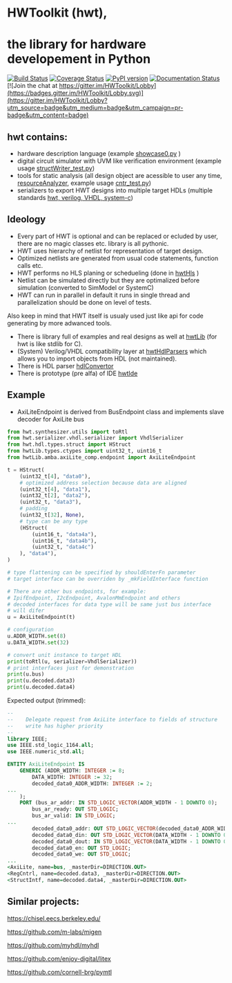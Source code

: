 # HWToolkit (hwt),
# the library for hardware developement in Python
[![Build Status](https://travis-ci.org/Nic30/HWToolkit.svg?branch=master)](https://travis-ci.org/Nic30/HWToolkit)
[![Coverage Status](https://coveralls.io/repos/github/Nic30/HWToolkit/badge.svg?branch=master)](https://coveralls.io/github/Nic30/HWToolkit?branch=master)
[![PyPI version](https://badge.fury.io/py/hwt.svg)](http://badge.fury.io/py/hwt) 
[![Documentation Status](https://readthedocs.org/projects/hwtoolkit/badge/?version=latest)](http://hwtoolkit.readthedocs.io/en/latest/?badge=latest) 
[![Join the chat at https://gitter.im/HWToolkit/Lobby](https://badges.gitter.im/HWToolkit/Lobby.svg)](https://gitter.im/HWToolkit/Lobby?utm_source=badge&utm_medium=badge&utm_campaign=pr-badge&utm_content=badge)

## hwt contains:

* hardware description language (example [showcase0.py](https://github.com/Nic30/hwtLib/blob/master/hwtLib/samples/showcase0.py) )
* digital circuit simulator with UVM like verification environment (example usage [structWriter_test.py](https://github.com/Nic30/hwtLib/blob/master/hwtLib/structManipulators/structWriter_test.py))
* tools for static analysis (all design object are acessible to user any time, [resourceAnalyzer](https://github.com/Nic30/HWToolkit/blob/master/hwt/serializer/resourceAnalyzer/analyzer.py), example usage [cntr_test.py](https://github.com/Nic30/hwtLib/blob/master/hwtLib/samples/arithmetic/cntr_test.py))
* serializers to export HWT designs into multiple target HDLs (multiple standards [hwt, verilog, VHDL, system-c](https://github.com/Nic30/HWToolkit/tree/master/hwt/serializer))

## Ideology

* Every part of HWT is optional and can be replaced or ecluded by user, there are no magic classes etc. library is all pythonic.
* HWT uses hierarchy of netlist for representation of target design.
* Optimized netlists are generated from usual code statements, function calls etc.
* HWT performs no HLS planing or schedueling (done in [hwtHls](https://github.com/Nic30/hwtHls) )
* Netlist can be simulated directly but they are optimalized before simulation (converted to SimModel or SystemC)
* HWT can run in parallel in default it runs in single thread and parallelization should be done on level of tests.



Also keep in mind that HWT itself is usualy used just like api for code generating by more adwanced tools.
* There is library full of examples and real designs as well at [hwtLib](https://github.com/Nic30/hwtLib) (for hwt is like stdlib for C).
* (System) Verilog/VHDL compatibility layer at [hwtHdlParsers](https://github.com/Nic30/hwtHdlParsers) which allows you to import objects from HDL (not maintained).
* There is HDL parser [hdlConvertor](https://github.com/Nic30/hdlConvertor)
* There is prototype (pre alfa) of IDE [hwtIde](https://github.com/Nic30/hwtIde)


## Example

* AxiLiteEndpoint is derived from BusEndpoint class and implements slave decoder for AxiLite bus

```python
from hwt.synthesizer.utils import toRtl
from hwt.serializer.vhdl.serializer import VhdlSerializer
from hwt.hdl.types.struct import HStruct
from hwtLib.types.ctypes import uint32_t, uint16_t
from hwtLib.amba.axiLite_comp.endpoint import AxiLiteEndpoint

t = HStruct(
    (uint32_t[4], "data0"),
    # optimized address selection because data are aligned
    (uint32_t[4], "data1"),
    (uint32_t[2], "data2"),
    (uint32_t, "data3"),
    # padding
    (uint32_t[32], None),
    # type can be any type
    (HStruct(
        (uint16_t, "data4a"),
        (uint16_t, "data4b"),
        (uint32_t, "data4c")
    ), "data4"),
)

# type flattening can be specified by shouldEnterFn parameter
# target interface can be overriden by _mkFieldInterface function

# There are other bus endpoints, for example:
# IpifEndpoint, I2cEndpoint, AvalonMmEndpoint and others
# decoded interfaces for data type will be same just bus interface
# will difer
u = AxiLiteEndpoint(t)

# configuration
u.ADDR_WIDTH.set(8)
u.DATA_WIDTH.set(32)

# convert unit instance to target HDL
print(toRtl(u, serializer=VhdlSerializer))
# print interfaces just for demonstration
print(u.bus)
print(u.decoded.data3)
print(u.decoded.data4)
```

Expected output (trimmed):
```vhdl
--
--    Delegate request from AxiLite interface to fields of structure
--    write has higher priority
--    
library IEEE;
use IEEE.std_logic_1164.all;
use IEEE.numeric_std.all;

ENTITY AxiLiteEndpoint IS
    GENERIC (ADDR_WIDTH: INTEGER := 8;
        DATA_WIDTH: INTEGER := 32;
        decoded_data0_ADDR_WIDTH: INTEGER := 2;
...
    );
    PORT (bus_ar_addr: IN STD_LOGIC_VECTOR(ADDR_WIDTH - 1 DOWNTO 0);
        bus_ar_ready: OUT STD_LOGIC;
        bus_ar_valid: IN STD_LOGIC;
...
        decoded_data0_addr: OUT STD_LOGIC_VECTOR(decoded_data0_ADDR_WIDTH - 1 DOWNTO 0);
        decoded_data0_din: OUT STD_LOGIC_VECTOR(DATA_WIDTH - 1 DOWNTO 0);
        decoded_data0_dout: IN STD_LOGIC_VECTOR(DATA_WIDTH - 1 DOWNTO 0);
        decoded_data0_en: OUT STD_LOGIC;
        decoded_data0_we: OUT STD_LOGIC;
...
<AxiLite, name=bus, _masterDir=DIRECTION.OUT>
<RegCntrl, name=decoded.data3, _masterDir=DIRECTION.OUT>
<StructIntf, name=decoded.data4, _masterDir=DIRECTION.OUT>
```



## Similar projects:

https://chisel.eecs.berkeley.edu/

https://github.com/m-labs/migen

https://github.com/myhdl/myhdl

https://github.com/enjoy-digital/litex

https://github.com/cornell-brg/pymtl
